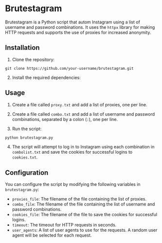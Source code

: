 # Brutestagram

Brutestagram is a Python script that autom Instagram using a list of username and password combinations. It uses the `httpx` library for making HTTP requests and supports the use of proxies for increased anonymity.

## Installation

1. Clone the repository:

```shell
git clone https://github.com/your-username/brutestagram.git
```

2. Install the required dependencies:

## Usage

1. Create a file called `proxy.txt` and add a list of proxies, one per line.

2. Create a file called `combo.txt` and add a list of username and password combinations, separated by a colon (`:`), one per line.

3. Run the script:

```python
python brutestagram.py
```

4. The script will attempt to log in to Instagram using each combination in `combolist.txt` and save the cookies for successful logins to `cookies.txt`.

## Configuration

You can configure the script by modifying the following variables in `brutestagram.py`:

- `proxies_file`: The filename of the file containing the list of proxies.
- `combo_file`: The filename of the file containing the list of username and password combinations.
- `cookies_file`: The filename of the file to save the cookies for successful logins.
- `timeout`: The timeout for HTTP requests in seconds.
- `user_agents`: A list of user agents to use for the requests. A random user agent will be selected for each request.
